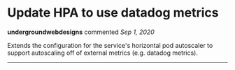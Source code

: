 # Update HPA to use datadog metrics

**undergroundwebdesigns** commented *Sep 1, 2020*

Extends the configuration for the service's horizontal pod autoscaler to support autoscaling off of external metrics (e.g. datadog metrics).
<br />
***


